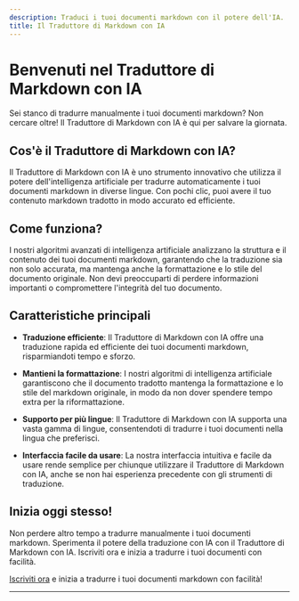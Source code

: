 ```yaml
---
description: Traduci i tuoi documenti markdown con il potere dell'IA.
title: Il Traduttore di Markdown con IA
---
```


# Benvenuti nel Traduttore di Markdown con IA

Sei stanco di tradurre manualmente i tuoi documenti markdown? Non cercare oltre! Il Traduttore di Markdown con IA è qui per salvare la giornata.

## Cos'è il Traduttore di Markdown con IA?

Il Traduttore di Markdown con IA è uno strumento innovativo che utilizza il potere dell'intelligenza artificiale per tradurre automaticamente i tuoi documenti markdown in diverse lingue. Con pochi clic, puoi avere il tuo contenuto markdown tradotto in modo accurato ed efficiente.

## Come funziona?

I nostri algoritmi avanzati di intelligenza artificiale analizzano la struttura e il contenuto dei tuoi documenti markdown, garantendo che la traduzione sia non solo accurata, ma mantenga anche la formattazione e lo stile del documento originale. Non devi preoccuparti di perdere informazioni importanti o compromettere l'integrità del tuo documento.

## Caratteristiche principali

- **Traduzione efficiente**: Il Traduttore di Markdown con IA offre una traduzione rapida ed efficiente dei tuoi documenti markdown, risparmiandoti tempo e sforzo.

- **Mantieni la formattazione**: I nostri algoritmi di intelligenza artificiale garantiscono che il documento tradotto mantenga la formattazione e lo stile del markdown originale, in modo da non dover spendere tempo extra per la riformattazione.

- **Supporto per più lingue**: Il Traduttore di Markdown con IA supporta una vasta gamma di lingue, consentendoti di tradurre i tuoi documenti nella lingua che preferisci.

- **Interfaccia facile da usare**: La nostra interfaccia intuitiva e facile da usare rende semplice per chiunque utilizzare il Traduttore di Markdown con IA, anche se non hai esperienza precedente con gli strumenti di traduzione.

## Inizia oggi stesso!

Non perdere altro tempo a tradurre manualmente i tuoi documenti markdown. Sperimenta il potere della traduzione con IA con il Traduttore di Markdown con IA. Iscriviti ora e inizia a tradurre i tuoi documenti con facilità.

[Iscriviti ora](https://www.ai-markdown-translator.com/signup) e inizia a tradurre i tuoi documenti markdown con facilità!

---